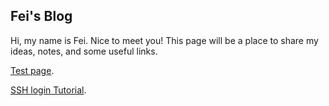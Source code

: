 ## Fei's Blog

Hi, my name is Fei. Nice to meet you!
This page will be a place to share my ideas, notes, and some useful links.



[Test page](./blogs/test.html).

[SSH login Tutorial](./blogs/SSH_login.html).
